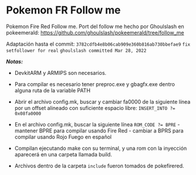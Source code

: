 # Pokemon FR Follow me
Pokemon Fire Red Follow me.
Port del follow me hecho por Ghoulslash en pokeemerald:
        https://github.com/ghoulslash/pokeemerald/tree/follow_me

Adaptación hasta el commit:
        `3782cdfb4e8b06cab909e360b816ab730bbefae9`
        `fix setfollower for real`
        `ghoulslash committed Mar 28, 2022`

***Notas:***

- DevkitARM y ARMIPS son necesarios.

- Para compilar es necesario tener preproc.exe y gbagfx.exe dentro alguna ruta de la variable PATH

- Abrir el archivo config.mk, buscar y cambiar fa0000 de la siguiente línea por un offset alineado con suficiente espacio libre:
        `INSERT_INTO ?= 0x08fa0000`
- En el archivo config.mk, buscar la siguiente línea
        `ROM_CODE ?= BPRE`
        - mantener  BPRE para compilar usando Fire Red
        - cambiar a BPRS para compilar usando Rojo Fuego en español

- Compilan ejecutando make con su terminal, y una rom con la inyección aparecerá en una carpeta llamada build.

- Archivos dentro de la carpeta `include` fueron tomados de pokefirered.

